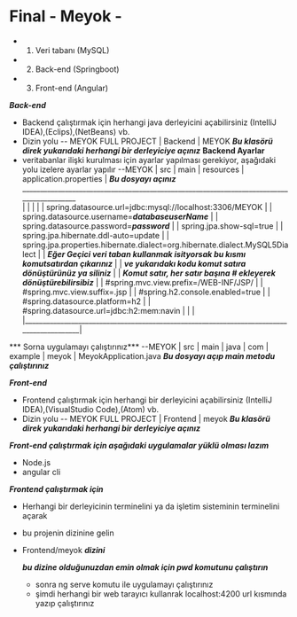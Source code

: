 # Final - Meyok - 

* 1. Veri tabanı (MySQL)
* 2. Back-end (Springboot)
* 3. Front-end (Angular)


***Back-end***

* Backend çalıştırmak için herhangi java derleyicini açabilirsiniz (IntelliJ IDEA),(Eclips),(NetBeans) vb.
* Dizin yolu
-- MEYOK FULL PROJECT
                    |
                    Backend
                        |
                        MEYOK    ***Bu klasörü direk yukarıdaki herhangi bir derleyiciye açınız***
**Backend Ayarlar**
* veritabanlar ilişki kurulması için ayarlar yapılması gerekiyor, aşağıdaki yolu izelere ayarlar yapılır
--MEYOK
    |
    src
        |
        main
            |
            resources
                    |
                    application.properties
                                        |
                                        ***Bu dosyayı açınız***
                         __________________________________________________________________________________________   
                        |                                                                                          |
                        |                                                                                          |
                        |    spring.datasource.url=jdbc:mysql://localhost:3306/MEYOK                               |
                        |    spring.datasource.username=***databaseuserName***                                     |
                        |    spring.datasource.password=***password***                                             |
                        |    spring.jpa.show-sql=true                                                              |
                        |    spring.jpa.hibernate.ddl-auto=update                                                  |
                        |    spring.jpa.properties.hibernate.dialect=org.hibernate.dialect.MySQL5Dialect           |
                        |    ***Eğer Geçici veri taban kullanmak isityorsak bu kısmı komutsatırdan çıkarınız***    |
                        |    ***ve yukarıdakı kodu komut satıra dönüştürünüz ya siliniz***                         |
                        |    ***Komut satır, her satır başına # ekleyerek dönüştürebilirsibiz***                   |
                        |    #spring.mvc.view.prefix=/WEB-INF/JSP/                                                 |
                        |    #spring.mvc.view.suffix=.jsp                                                          |
                        |    #spring.h2.console.enabled=true                                                       |
                        |    #spring.datasource.platform=h2                                                        |
                        |    #spring.datasource.url=jdbc:h2:mem:navin                                              |
                        |                                                                                          |
                        |__________________________________________________________________________________________|

*** Sorna uygulamayı çalıştırınız***
--MEYOK
    |
    src
        |
        main
            |
            java
                |
                com
                    |
                    example
                            |
                            meyok
                                |
                                MeyokApplication.java ***Bu dosyayı açıp main metodu çalıştırınız***


***Front-end***
* Frontend çalıştırmak için herhangi bir derleyicini açabilirsiniz (IntelliJ IDEA),(VisualStudio Code),(Atom) vb.
* Dizin yolu
-- MEYOK FULL PROJECT
                    |
                    Frontend
                        |
                        meyok   ***Bu klasörü direk yukarıdaki herhangi bir derleyiciye açınız***


***Front-end çalıştırmak için aşağıdaki uygulamalar yüklü olması lazım***
* Node.js
* angular cli

 ***Frontend çalıştırmak için***
 * Herhangi bir derleyicinin terminelini ya da işletim sisteminin terminelini açarak
 * bu projenin dizinine gelin
 * Frontend/meyok   ***dizini***
    
    ***bu dizine olduğunuzdan emin olmak için pwd komutunu çalıştırın***
    * sonra ng serve komutu ile uygulamayı çalıştırınız
    * şimdi herhangi bir web tarayıcı kullanrak localhost:4200 url kısmında yazıp çalıştırınız
    